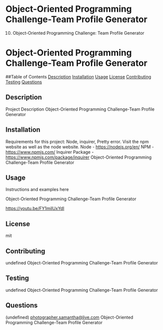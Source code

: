 # Object-Oriented Programming Challenge-Team Profile Generator
 10. Object-Oriented Programming Challenge: Team Profile Generator


# Object-Oriented Programming Challenge-Team Profile Generator
##Table of Contents 
[Description](#description)
[Installation](#installation)
[Usage](#usage)
[License](#license)
[Contributing](#contributing)
[Testing](#testing)
[Questions](#questions)
## Description 
Project Description Object-Oriented Programming Challenge-Team Profile Generator  
## Installation 
Requirements for this project: Node, inquirer, Pretty error. Visit the npm website as well as the node website. 
Node - https://nodejs.org/en/ 
NPM - https://www.npmjs.com/
Inquirer Package - https://www.npmjs.com/package/inquirer
Object-Oriented Programming Challenge-Team Profile Generator


## Usage
Instructions and examples here 

Object-Oriented Programming Challenge-Team Profile Generator

https://youtu.be/FY1miIUxYdI 

## License
mit

## Contributing
undefined Object-Oriented Programming Challenge-Team Profile Generator

## Testing
undefined Object-Oriented Programming Challenge-Team Profile Generator

## Questions 
(undefined)
photographer.samantha@live.com
Object-Oriented Programming Challenge-Team Profile Generator

